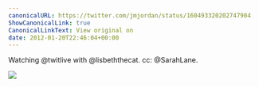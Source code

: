 ```yaml
---
canonicalURL: https://twitter.com/jmjordan/status/160493320202747904
ShowCanonicalLink: true
CanonicalLinkText: View original on
date: 2012-01-20T22:46:04+00:00
---
```

Watching @twitlive with @lisbeththecat. cc: @SarahLane.

![](/images/160493320202747904-Ajov0wvCAAEmFVD.jpg)